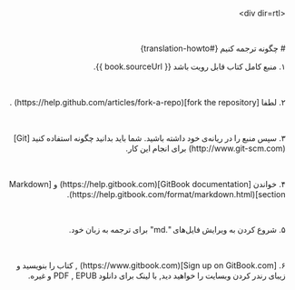 <!DOCTYPE HTML PUBLIC "-//W3C//DTD HTML 4.0 Transitional//EN">
<html>
<head>
	<meta http-equiv="content-type" content="text/html; charset=utf-8"/>
	<title></title>
	<meta name="generator" content="LibreOffice 5.1.4.2 (Linux)"/>
	<meta name="created" content="00:00:00"/>
	<meta name="changed" content="2017-02-24T02:29:42.867158111"/>
</head>
<body lang="ru-RU" dir="ltr">
<p dir="rtl" style="margin-bottom: 0cm">&lt;div dir=rtl&gt;</p>
<p dir="rtl" style="margin-bottom: 0cm"><br/>

</p>
<p dir="rtl" style="margin-bottom: 0cm"># <font face="Tahoma"><span lang="fa-IR">چگونه
ترجمه کنیم  </span></font>{#translation-howto}</p>
<p dir="rtl" style="margin-bottom: 0cm"><font face="Tahoma"><span lang="fa-IR">۱</span></font>.
<font face="Tahoma"><span lang="fa-IR">منبع کامل کتاب
قابل رویت باشد  </span></font>{{ book.sourceUrl }}.</p>
<p dir="rtl" style="margin-bottom: 0cm"><br/>

</p>
<p dir="rtl" style="margin-bottom: 0cm"><font face="Tahoma"><span lang="fa-IR">۲</span></font>.
<font face="Tahoma"><span lang="fa-IR">لطفا  </span></font>[fork
the repository](https://help.github.com/articles/fork-a-repo) .</p>
<p dir="rtl" style="margin-bottom: 0cm"><br/>

</p>
<p dir="rtl" style="margin-bottom: 0cm"><font face="Tahoma"><span lang="fa-IR">۳</span></font>.
<font face="Tahoma"><span lang="fa-IR">سپس منبع را در
ریانه‌ی خود داشته باشید</span></font>. <font face="Tahoma"><span lang="fa-IR">شما
باید بدانید چگونه استفاده کنید
</span></font>[Git](http://www.git-scm.com)  <font face="Tahoma"><span lang="fa-IR">برای
انجام این کار</span></font>.</p>
<p dir="rtl" style="margin-bottom: 0cm"><br/>

</p>
<p dir="rtl" style="margin-bottom: 0cm"><font face="Tahoma"><span lang="fa-IR">۴</span></font>.
<font face="Tahoma"><span lang="fa-IR">خواندن  </span></font>[GitBook
documentation](https://help.gitbook.com) <font face="Tahoma"><span lang="fa-IR">و
</span></font>[Markdown
section](https://help.gitbook.com/format/markdown.html).</p>
<p dir="rtl" style="margin-bottom: 0cm"><br/>

</p>
<p dir="rtl" style="margin-bottom: 0cm"><font face="Tahoma"><span lang="fa-IR">۵</span></font>.
<font face="Tahoma"><span lang="fa-IR">شروع کردن به ویرایش
فایل‌های </span></font>&quot;.md&quot; <font face="Tahoma"><span lang="fa-IR">برای
ترجمه به زبان خود</span></font>.</p>
<p dir="rtl" style="margin-bottom: 0cm"><br/>

</p>
<p dir="rtl" style="margin-bottom: 0cm"><font face="Tahoma"><span lang="fa-IR">۶</span></font>.
[Sign up on GitBook.com](https://www.gitbook.com) , <font face="Tahoma"><span lang="fa-IR">کتاب
را بنویسید و زیبای رندر کردن وبسایت را
 خواهید دید</span></font>, <font face="Tahoma"><span lang="fa-IR">با
لینک برای دانلود </span></font>PDF , EPUB <font face="Tahoma"><span lang="fa-IR">و
غیره</span></font>.</p>
</body>
</html>